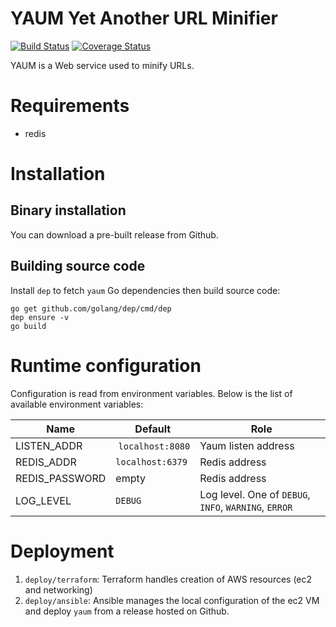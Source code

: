 # YAUM Yet Another URL Minifier

[![Build Status](https://travis-ci.org/bjorand/yaum.svg?branch=master)](https://travis-ci.org/bjorand/yaum)
[![Coverage Status](https://coveralls.io/repos/github/bjorand/yaum/badge.svg)](https://coveralls.io/github/bjorand/yaum)


YAUM is a Web service used to minify URLs.

# Requirements

- redis

# Installation

## Binary installation

You can download a pre-built release from Github.

## Building source code

Install `dep` to fetch `yaum` Go dependencies then build source code:

```
go get github.com/golang/dep/cmd/dep
dep ensure -v
go build
```

# Runtime configuration

Configuration is read from environment variables. Below is the list of available environment variables:

| Name | Default | Role |
|---|---|---|
| LISTEN_ADDR | `localhost:8080` | Yaum listen address |
| REDIS_ADDR | `localhost:6379` | Redis address | 
| REDIS_PASSWORD | empty | Redis address | 
| LOG_LEVEL | `DEBUG` | Log level. One of `DEBUG`, `INFO`, `WARNING`, `ERROR`|


# Deployment

1. `deploy/terraform`: Terraform handles creation of AWS resources (ec2 and networking)
2. `deploy/ansible`: Ansible manages the local configuration of the ec2 VM and deploy `yaum` from a release hosted on Github.
